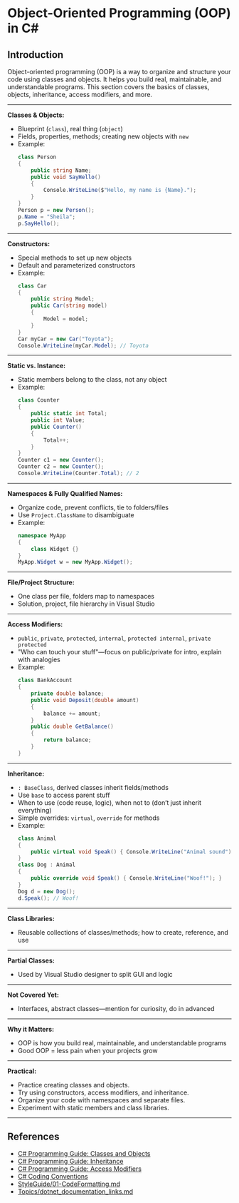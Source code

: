 # Object-Oriented Programming (OOP) in C#

## Introduction

Object-oriented programming (OOP) is a way to organize and structure your code using classes and objects. It helps you build real, maintainable, and understandable programs. This section covers the basics of classes, objects, inheritance, access modifiers, and more.

---

**Classes & Objects:**
- Blueprint (`class`), real thing (`object`)
- Fields, properties, methods; creating new objects with `new`
- Example:
  ```csharp
  class Person
  {
      public string Name;
      public void SayHello()
      {
          Console.WriteLine($"Hello, my name is {Name}.");
      }
  }
  Person p = new Person();
  p.Name = "Sheila";
  p.SayHello();
  ```

---

**Constructors:**
- Special methods to set up new objects
- Default and parameterized constructors
- Example:
  ```csharp
  class Car
  {
      public string Model;
      public Car(string model)
      {
          Model = model;
      }
  }
  Car myCar = new Car("Toyota");
  Console.WriteLine(myCar.Model); // Toyota
  ```

---

**Static vs. Instance:**
- Static members belong to the class, not any object
- Example:
  ```csharp
  class Counter
  {
      public static int Total;
      public int Value;
      public Counter()
      {
          Total++;
      }
  }
  Counter c1 = new Counter();
  Counter c2 = new Counter();
  Console.WriteLine(Counter.Total); // 2
  ```

---

**Namespaces & Fully Qualified Names:**
- Organize code, prevent conflicts, tie to folders/files
- Use `Project.ClassName` to disambiguate
- Example:
  ```csharp
  namespace MyApp
  {
      class Widget {}
  }
  MyApp.Widget w = new MyApp.Widget();
  ```

---

**File/Project Structure:**
- One class per file, folders map to namespaces
- Solution, project, file hierarchy in Visual Studio

---

**Access Modifiers:**
- `public`, `private`, `protected`, `internal`, `protected internal`, `private protected`
- "Who can touch your stuff"—focus on public/private for intro, explain with analogies
- Example:
  ```csharp
  class BankAccount
  {
      private double balance;
      public void Deposit(double amount)
      {
          balance += amount;
      }
      public double GetBalance()
      {
          return balance;
      }
  }
  ```

---

**Inheritance:**
- `: BaseClass`, derived classes inherit fields/methods
- Use `base` to access parent stuff
- When to use (code reuse, logic), when not to (don’t just inherit everything)
- Simple overrides: `virtual`, `override` for methods
- Example:
  ```csharp
  class Animal
  {
      public virtual void Speak() { Console.WriteLine("Animal sound"); }
  }
  class Dog : Animal
  {
      public override void Speak() { Console.WriteLine("Woof!"); }
  }
  Dog d = new Dog();
  d.Speak(); // Woof!
  ```

---

**Class Libraries:**
- Reusable collections of classes/methods; how to create, reference, and use

---

**Partial Classes:**
- Used by Visual Studio designer to split GUI and logic

---

**Not Covered Yet:**
- Interfaces, abstract classes—mention for curiosity, do in advanced

---

**Why it Matters:**
- OOP is how you build real, maintainable, and understandable programs
- Good OOP = less pain when your projects grow

---

**Practical:**
- Practice creating classes and objects.
- Try using constructors, access modifiers, and inheritance.
- Organize your code with namespaces and separate files.
- Experiment with static members and class libraries.

---

## References
- [C# Programming Guide: Classes and Objects](https://learn.microsoft.com/en-us/dotnet/csharp/programming-guide/classes-and-structs/classes-and-objects)
- [C# Programming Guide: Inheritance](https://learn.microsoft.com/en-us/dotnet/csharp/programming-guide/classes-and-structs/inheritance)
- [C# Programming Guide: Access Modifiers](https://learn.microsoft.com/en-us/dotnet/csharp/programming-guide/classes-and-structs/access-modifiers)
- [C# Coding Conventions](https://learn.microsoft.com/en-us/dotnet/csharp/programming-guide/inside-a-program/coding-conventions)
- [StyleGuide/01-CodeFormatting.md](../StyleGuide/01-CodeFormatting.md)
- [Topics/dotnet_documentation_links.md](dotnet_documentation_links.md)

